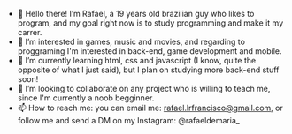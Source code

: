 - 👋 Hello there! I’m Rafael, a 19 years old brazilian guy who likes to program, and my goal right now is to study programming and make it my carrer.
- 👀 I’m interested in games, music and movies, and regarding to proggraming I'm interested in back-end, game development and mobile.
- 🌱 I’m currently learning html, css and javascript (I know, quite the opposite of what I just said), but I plan on studying more back-end stuff soon!
- 💞️ I’m looking to collaborate on any project who is willing to teach me, since I'm currently a noob begginner.
- 📫 How to reach me: you can email me: rafael.lrfrancisco@gmail.com, or follow me and send a DM on my Instagram: @rafaeldemaria_

<!---
rafosos/rafosos is a ✨ special ✨ repository because its `README.md` (this file) appears on your GitHub profile.
You can click the Preview link to take a look at your changes.
--->
